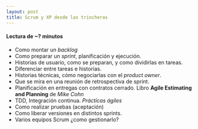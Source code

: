 ```yaml
---
layout: post
title: Scrum y XP desde las trincheras
---
```


#### Lectura de ~? minutos

-   Como montar un *backlog*
-   Como preparar un *sprint*, planificación y ejecución.
-   Historias de usuario, como se preparan, y como dividirlas en tareas.
-   Diferenciar entre tareas e historias.
-   Historias técnicas, cómo negociarlas con el *product owner*.
-   Que se mira en una reunión de retrospectiva de sprint.
-   Planificación en entregas con contratos cerrado. Libro **Agile Estimating and Planning** de *Mike Cohn*
-   TDD, Integración continua. *Prácticas ágiles*
-   Como realizar pruebas (aceptación)
-   Como liberar versiones en distintos sprints.
-   Varios equipos Scrum ¿como gestionarlo?
